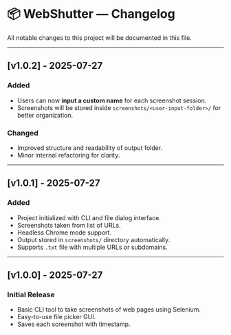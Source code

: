 # 📦 WebShutter — Changelog

All notable changes to this project will be documented in this file.

---

## [v1.0.2] - 2025-07-27
### Added
- Users can now **input a custom name** for each screenshot session.
- Screenshots will be stored inside `screenshots/<user-input-folder>/` for better organization.

### Changed
- Improved structure and readability of output folder.
- Minor internal refactoring for clarity.

---

## [v1.0.1] - 2025-07-27
### Added
- Project initialized with CLI and file dialog interface.
- Screenshots taken from list of URLs.
- Headless Chrome mode support.
- Output stored in `screenshots/` directory automatically.
- Supports `.txt` file with multiple URLs or subdomains.

---

## [v1.0.0] - 2025-07-27
### Initial Release
- Basic CLI tool to take screenshots of web pages using Selenium.
- Easy-to-use file picker GUI.
- Saves each screenshot with timestamp.
